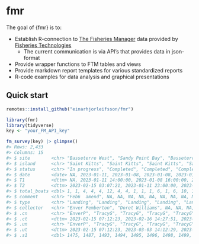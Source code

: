 
<!-- README.md is generated from README.Rmd. Please edit that file -->

# fmr

<!-- badges: start -->
<!-- badges: end -->

The goal of {fmr} is to:

- Establish R-connection to [The Fisheries
  Manager](https://fimsehf.atlassian.net/wiki/spaces/FT/overview?homepageId=3175186440)
  data provided by [Fisheries Technologies](https://fishtech.is)
  - The current communication is via API’s that provides data in
    json-format
- Provide wrapper functions to FTM tables and views
- Provide markdown report templates for various standardized reports
- R-code examples for data analysis and graphical presentations

## Quick start

``` r
remotes::install_github("einarhjorleifsson/fmr")
```

``` r
library(fmr)
library(tidyverse)
key <- "your_FM_API_key"
```

``` r
fm_survey(key) |> glimpse()
#> Rows: 2,433
#> Columns: 15
#> $ site        <chr> "Basseterre West", "Sandy Point Bay", "Basseterre East", "…
#> $ island      <chr> "Saint Kitts", "Saint Kitts", "Saint Kitts", "Saint Kitts"…
#> $ status      <chr> "In progress", "Completed", "Completed", "Completed", "Com…
#> $ date        <date> NA, 2023-01-11, 2023-01-08, 2023-01-08, 2023-01-08, 2023-…
#> $ T1          <dttm> NA, 2023-01-11 14:00:00, 2023-01-08 16:00:00, 2023-01-08 …
#> $ T2          <dttm> 2023-02-15 03:07:21, 2023-01-11 23:00:00, 2023-01-08 20:0…
#> $ total_boats <dbl> 1, 1, 4, 4, 4, 12, 4, 4, 1, 1, 1, 6, 1, 6, 10, 10, 10, 6, …
#> $ comment     <chr> "Feb6  amend", NA, NA, NA, NA, NA, NA, NA, NA, NA, NA, NA,…
#> $ type        <chr> "Landing", "Landing", "Landing", "Landing", "Landing", "La…
#> $ collector   <chr> "Enver Pemberton", "Doret Williams", NA, NA, NA, "Judika E…
#> $ .cn         <chr> "EnverP", "TracyG", "TracyG", "TracyG", "TracyG", "TracyG"…
#> $ .ct         <dttm> 2023-02-15 07:12:23, 2023-02-16 14:27:51, 2023-02-16 16:5…
#> $ .un         <chr> "EnverP", "TracyG", "TracyG", "TracyG", "TracyG", "TracyG"…
#> $ .ut         <dttm> 2023-02-15 07:12:23, 2023-03-03 14:12:29, 2023-02-28 14:4…
#> $ .s1         <dbl> 1475, 1487, 1493, 1494, 1495, 1496, 1498, 1499, 1503, 1513…
```
